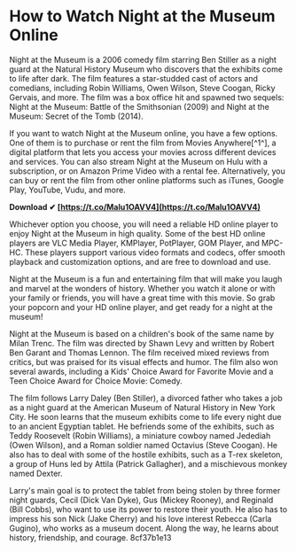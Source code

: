 
 
# How to Watch Night at the Museum Online
 
Night at the Museum is a 2006 comedy film starring Ben Stiller as a night guard at the Natural History Museum who discovers that the exhibits come to life after dark. The film features a star-studded cast of actors and comedians, including Robin Williams, Owen Wilson, Steve Coogan, Ricky Gervais, and more. The film was a box office hit and spawned two sequels: Night at the Museum: Battle of the Smithsonian (2009) and Night at the Museum: Secret of the Tomb (2014).
 
If you want to watch Night at the Museum online, you have a few options. One of them is to purchase or rent the film from Movies Anywhere[^1^], a digital platform that lets you access your movies across different devices and services. You can also stream Night at the Museum on Hulu with a subscription, or on Amazon Prime Video with a rental fee. Alternatively, you can buy or rent the film from other online platforms such as iTunes, Google Play, YouTube, Vudu, and more.
 
**Download ✔ [https://t.co/Malu1OAVV4](https://t.co/Malu1OAVV4)**


 
Whichever option you choose, you will need a reliable HD online player to enjoy Night at the Museum in high quality. Some of the best HD online players are VLC Media Player, KMPlayer, PotPlayer, GOM Player, and MPC-HC. These players support various video formats and codecs, offer smooth playback and customization options, and are free to download and use.
 
Night at the Museum is a fun and entertaining film that will make you laugh and marvel at the wonders of history. Whether you watch it alone or with your family or friends, you will have a great time with this movie. So grab your popcorn and your HD online player, and get ready for a night at the museum!

Night at the Museum is based on a children's book of the same name by Milan Trenc. The film was directed by Shawn Levy and written by Robert Ben Garant and Thomas Lennon. The film received mixed reviews from critics, but was praised for its visual effects and humor. The film also won several awards, including a Kids' Choice Award for Favorite Movie and a Teen Choice Award for Choice Movie: Comedy.
 
The film follows Larry Daley (Ben Stiller), a divorced father who takes a job as a night guard at the American Museum of Natural History in New York City. He soon learns that the museum exhibits come to life every night due to an ancient Egyptian tablet. He befriends some of the exhibits, such as Teddy Roosevelt (Robin Williams), a miniature cowboy named Jedediah (Owen Wilson), and a Roman soldier named Octavius (Steve Coogan). He also has to deal with some of the hostile exhibits, such as a T-rex skeleton, a group of Huns led by Attila (Patrick Gallagher), and a mischievous monkey named Dexter.
 
Larry's main goal is to protect the tablet from being stolen by three former night guards, Cecil (Dick Van Dyke), Gus (Mickey Rooney), and Reginald (Bill Cobbs), who want to use its power to restore their youth. He also has to impress his son Nick (Jake Cherry) and his love interest Rebecca (Carla Gugino), who works as a museum docent. Along the way, he learns about history, friendship, and courage.
 8cf37b1e13
 
